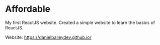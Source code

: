 # Affordable

My first ReactJS website. Created a simple website to learn the basics of ReactJS.

Website: https://danielbaileydev.github.io/
